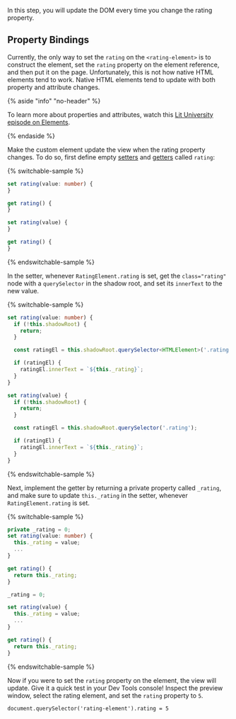 In this step, you will update the DOM every time you change the rating property.

## Property Bindings

Currently, the only way to set the `rating` on the `<rating-element>` is to construct the element, set the `rating` property on the element reference, and then put it on the page. Unfortunately, this is not how native HTML elements tend to work. Native HTML elements tend to update with both property and attribute changes.

{% aside "info" "no-header" %}

To learn more about properties and attributes, watch this [Lit University episode on Elements](https://www.youtube.com/watch?v=x_mixcGEia4).

{% endaside %}

Make the custom element update the view when the rating property changes. To do so, first define empty [setters](https://developer.mozilla.org/en-US/docs/Web/JavaScript/Reference/Functions/set) and [getters](https://developer.mozilla.org/en-US/docs/Web/JavaScript/Reference/Functions/get) called `rating`:

{% switchable-sample %}

```ts
set rating(value: number) {
}

get rating() {
}
```

```js
set rating(value) {
}

get rating() {
}
```

{% endswitchable-sample %}

In the setter, whenever `RatingElement.rating` is set, get the `class="rating"` node with a `querySelector` in the shadow root, and set its `innerText` to the new value.

{% switchable-sample %}

```ts
set rating(value: number) {
  if (!this.shadowRoot) {
    return;
  }

  const ratingEl = this.shadowRoot.querySelector<HTMLElement>('.rating');

  if (ratingEl) {
    ratingEl.innerText = `${this._rating}`;
  }
}
```

```js
set rating(value) {
  if (!this.shadowRoot) {
    return;
  }

  const ratingEl = this.shadowRoot.querySelector('.rating');

  if (ratingEl) {
    ratingEl.innerText = `${this._rating}`;
  }
}
```

{% endswitchable-sample %}

Next, implement the getter by returning a private property called `_rating`, and make sure to update `this._rating` in the setter, whenever `RatingElement.rating` is set.

{% switchable-sample %}

```ts
private _rating = 0;
set rating(value: number) {
  this._rating = value;
  ...
}

get rating() {
  return this._rating;
}
```

```js
_rating = 0;

set rating(value) {
  this._rating = value;
  ...
}

get rating() {
  return this._rating;
}
```

{% endswitchable-sample %}

Now if you were to set the `rating` property on the element, the view will update. Give it a quick test in your Dev Tools console! Inspect the preview window, select the rating element, and set the `rating` property to `5`.

```text
document.querySelector('rating-element').rating = 5
```
